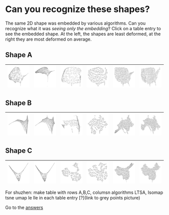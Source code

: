 Can you recognize these shapes?
===============================
The same 2D shape was embedded by various algorithms. Can you recognize what it was *seeing only the embedding*? Click on a table entry to see the embedded shape. At the left, the shapes are least deformed, at the right they are most deformed on average.


## Shape A 

| ![LLE](/aspect-ratio-plots/Geographic_explain/US/US_LLE_02_gray.png) | ![LE](/aspect-ratio-plots/Geographic_explain/US/US_LE_02_gray.png) | ![UMAP](/aspect-ratio-plots/Geographic_explain/US/US_Umap_02_gray.png) | ![t-SNE](/aspect-ratio-plots/Geographic_explain/US/US_t-SNE_01_gray.png) | ![Isomap](/aspect-ratio-plots/Geographic_explain/US/US_Isomap_01_gray.png) | ![LTSA](/aspect-ratio-plots/Geographic_explain/US/US_LTSA_01_gray.png) |
|:---:|:---:|:---:|:---:|:---:|:---:|

## Shape B 

| ![LLE](/aspect-ratio-plots/Geographic_explain/EU/EU_LLE_02_gray.png) | ![LE](/aspect-ratio-plots/Geographic_explain/EU/EU_LE_02_gray.png) | ![UMAP](/aspect-ratio-plots/Geographic_explain/EU/EU_Umap_02_gray.png) | ![t-SNE](/aspect-ratio-plots/Geographic_explain/EU/EU_t-SNE_01_gray.png) | ![Isomap](/aspect-ratio-plots/Geographic_explain/EU/EU_Isomap_01_gray.png) | ![LTSA](/aspect-ratio-plots/Geographic_explain/EU/EU_LTSA_01_gray.png) |
|:---:|:---:|:---:|:---:|:---:|:---:|

## Shape C 

| ![LLE](/aspect-ratio-plots/Geographic_explain/CN/CN_LLE_01_gray.png) | ![LE](/aspect-ratio-plots/Geographic_explain/CN/CN_LE_01_gray.png) | ![UMAP](/aspect-ratio-plots/Geographic_explain/CN/CN_Umap_01_gray.png) | ![t-SNE](/aspect-ratio-plots/Geographic_explain/CN/CN_t-SNE_01_gray.png) | ![Isomap](/aspect-ratio-plots/Geographic_explain/CN/CN_Isomap_01_gray.png) | ![LTSA](/aspect-ratio-plots/Geographic_explain/CN/CN_LTSA_01_gray.png) |
|:---:|:---:|:---:|:---:|:---:|:---:|




For shuzhen: make table with rows A,B,C, columsn algorithms LTSA, Isomap tsne umap le lle
in each table entry [?](link to grey points picture)

Go to the [answers](/maps-embeddings.md)
